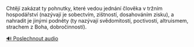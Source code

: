 
Chtějí zakázat ty pohnutky, které vedou jednání člověka v tržním hospodářství (nazývají je sobectvím, zištností, dosahováním zisku), a nahradit je jinými podněty (ty nazývají svědomitostí, poctivostí, altruismem, strachem z Boha, dobročinností).

[🔊 Poslechnout audio](/data/7-paragraphs/audio/chapter_145/para_009-Chtj-zakzat-ty-pohnutky-kter-vedou-jednn-l.mp3)
